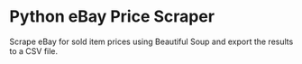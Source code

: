 # Python eBay Price Scraper

Scrape eBay for sold item prices using Beautiful Soup and export the results to a CSV file.
